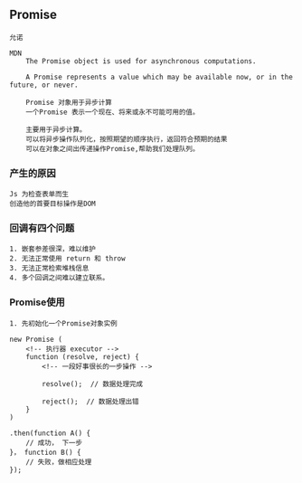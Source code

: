## Promise
    允诺

    MDN
        The Promise object is used for asynchronous computations.

        A Promise represents a value which may be available now, or in the future, or never.

        Promise 对象用于异步计算
        一个Promise 表示一个现在、将来或永不可能可用的值。

        主要用于异步计算。
        可以将异步操作队列化，按照期望的顺序执行，返回符合预期的结果
        可以在对象之间出传递操作Promise,帮助我们处理队列。

### 产生的原因
    Js 为检查表单而生
    创造他的首要目标操作是DOM

### 回调有四个问题
    1. 嵌套参差很深，难以维护
    2. 无法正常使用 return 和 throw
    3. 无法正常检索堆栈信息
    4. 多个回调之间难以建立联系。

### Promise使用
    1. 先初始化一个Promise对象实例

    new Promise (
        <!-- 执行器 executor -->
        function (resolve, reject) {
            <!-- 一段好事很长的一步操作 -->

            resolve();  // 数据处理完成

            reject();  // 数据处理出错
        }
    )

    .then(function A() {
        // 成功， 下一步
    }， function B() {
        // 失败，做相应处理
    });